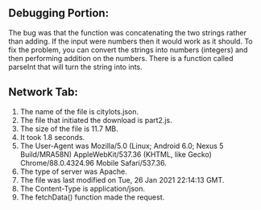 ## Debugging Portion:

The bug was that the function was concatenating the two strings rather than adding. If the input were numbers then it would work as it should. To fix the problem, you can convert the strings into numbers (integers) and then performing addition on the numbers. There is a function called parseInt that will turn the string into ints.

## Network Tab:
1. The name of the file is citylots.json.
2. The file that initiated the download is part2.js.
3. The size of the file is 11.7 MB.
4. It took 1.8 seconds.
5. The User-Agent was Mozilla/5.0 (Linux; Android 6.0; Nexus 5 Build/MRA58N) AppleWebKit/537.36 (KHTML, like Gecko) Chrome/88.0.4324.96 Mobile Safari/537.36.
6. The type of server was Apache.
7. The file was last modified on Tue, 26 Jan 2021 22:14:13 GMT.
8. The Content-Type is application/json.
9. The fetchData() function made the request.
